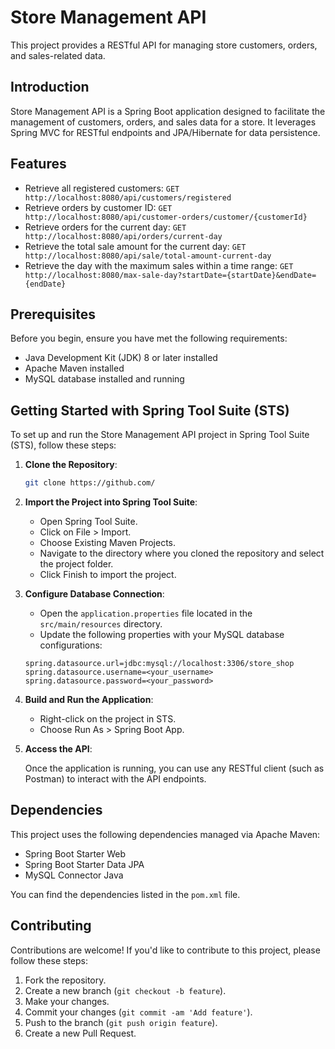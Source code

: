 # Store Management API

This project provides a RESTful API for managing store customers, orders, and sales-related data.

## Introduction

Store Management API is a Spring Boot application designed to facilitate the management of customers, orders, and sales data for a store. It leverages Spring MVC for RESTful endpoints and JPA/Hibernate for data persistence.

## Features

- Retrieve all registered customers: `GET http://localhost:8080/api/customers/registered`
- Retrieve orders by customer ID: `GET http://localhost:8080/api/customer-orders/customer/{customerId}`
- Retrieve orders for the current day: `GET http://localhost:8080/api/orders/current-day`
- Retrieve the total sale amount for the current day: `GET http://localhost:8080/api/sale/total-amount-current-day`
- Retrieve the day with the maximum sales within a time range: `GET http://localhost:8080/max-sale-day?startDate={startDate}&endDate={endDate}`

## Prerequisites

Before you begin, ensure you have met the following requirements:

- Java Development Kit (JDK) 8 or later installed
- Apache Maven installed
- MySQL database installed and running

## Getting Started with Spring Tool Suite (STS)

To set up and run the Store Management API project in Spring Tool Suite (STS), follow these steps:

1. **Clone the Repository**:

    ```bash
    git clone https://github.com/
    ```

2. **Import the Project into Spring Tool Suite**:

    - Open Spring Tool Suite.
    - Click on File > Import.
    - Choose Existing Maven Projects.
    - Navigate to the directory where you cloned the repository and select the project folder.
    - Click Finish to import the project.

3. **Configure Database Connection**:

    - Open the `application.properties` file located in the `src/main/resources` directory.
    - Update the following properties with your MySQL database configurations:

    ```properties
    spring.datasource.url=jdbc:mysql://localhost:3306/store_shop
    spring.datasource.username=<your_username>
    spring.datasource.password=<your_password>
    ```

4. **Build and Run the Application**:

    - Right-click on the project in STS.
    - Choose Run As > Spring Boot App.

5. **Access the API**:

    Once the application is running, you can use any RESTful client (such as Postman) to interact with the API endpoints.

## Dependencies

This project uses the following dependencies managed via Apache Maven:

- Spring Boot Starter Web
- Spring Boot Starter Data JPA
- MySQL Connector Java

You can find the dependencies listed in the `pom.xml` file.

## Contributing

Contributions are welcome! If you'd like to contribute to this project, please follow these steps:

1. Fork the repository.
2. Create a new branch (`git checkout -b feature`).
3. Make your changes.
4. Commit your changes (`git commit -am 'Add feature'`).
5. Push to the branch (`git push origin feature`).
6. Create a new Pull Request.
